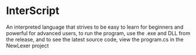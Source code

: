 # InterScript

An interpreted language that strives to be easy to learn for beginners and powerful for advanced users, to run the program, use the .exe and DLL from the release, and to see the latest source code, view the program.cs in the NewLexer project
